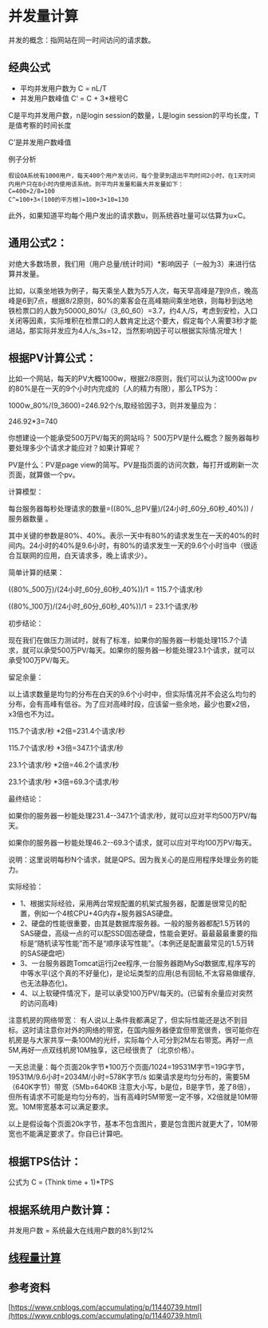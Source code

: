 # 并发量计算

并发的概念：指网站在同一时间访问的请求数。

## 经典公式

* 平均并发用户数为 C = nL/T
* 并发用户数峰值 C‘ = C + 3\*根号C

C是平均并发用户数，n是login session的数量，L是login session的平均长度，T是值考察的时间长度

C’是并发用户数峰值

例子分析

```
假设OA系统有1000用户，每天400个用户发访问，每个登录到退出平均时间2小时，在1天时间内用户只在8小时内使用该系统。则平均并发量和最大并发量如下：
C=400×2/8=100
C^=100+3×(100的平方根)=100+3×10=130
```

此外，如果知道平均每个用户发出的请求数u，则系统吞吐量可以估算为u×C。

## 通用公式2：

对绝大多数场景，我们用（用户总量/统计时间）\*影响因子（一般为3）来进行估算并发量。

比如，以乘坐地铁为例子，每天乘坐人数为5万人次，每天早高峰是7到9点，晚高峰是6到7点，根据8/2原则，80%的乘客会在高峰期间乘坐地铁，则每秒到达地铁检票口的人数为50000_80%/（3_60_60）=3.7，约4人/S，考虑到安检，入口关闭等因素，实际堆积在检票口的人数肯定比这个要大，假定每个人需要3秒才能进站，那实际并发应为4人/s_3s=12，当然影响因子可以根据实际情况增大！

## 根据PV计算公式：

比如一个网站，每天的PV大概1000w，根据2/8原则，我们可以认为这1000w pv的80%是在一天的9个小时内完成的（人的精力有限），那么TPS为：

1000w_80%/(9_3600)=246.92个/s,取经验因子3，则并发量应为：

246.92\*3=740

你想建设一个能承受500万PV/每天的网站吗？ 500万PV是什么概念？服务器每秒要处理多少个请求才能应对？如果计算呢？

PV是什么：PV是page view的简写。PV是指页面的访问次数，每打开或刷新一次页面，就算做一个pv。

计算模型：

每台服务器每秒处理请求的数量=((80%_总PV量)/(24小时_60分_60秒_40%)) / 服务器数量 。

其中关键的参数是80%、40%。表示一天中有80%的请求发生在一天的40%的时间内。24小时的40%是9.6小时，有80%的请求发生一天的9.6个小时当中（很适合互联网的应用，白天请求多，晚上请求少）。

简单计算的结果：

((80%_500万)/(24小时_60分_60秒_40%))/1 = 115.7个请求/秒

((80%_100万)/(24小时_60分_60秒_40%))/1 = 23.1个请求/秒

初步结论：

现在我们在做压力测试时，就有了标准，如果你的服务器一秒能处理115.7个请求，就可以承受500万PV/每天。如果你的服务器一秒能处理23.1个请求，就可以承受100万PV/每天。

留足余量：

以上请求数量是均匀的分布在白天的9.6个小时中，但实际情况并不会这么均匀的分布，会有高峰有低谷。为了应对高峰时段，应该留一些余地，最少也要x2倍，x3倍也不为过。

115.7个请求/秒 \*2倍=231.4个请求/秒

115.7个请求/秒 \*3倍=347.1个请求/秒

23.1个请求/秒 \*2倍=46.2个请求/秒

23.1个请求/秒 \*3倍=69.3个请求/秒

最终结论：

如果你的服务器一秒能处理231.4--347.1个请求/秒，就可以应对平均500万PV/每天。

如果你的服务器一秒能处理46.2--69.3个请求，就可以应对平均100万PV/每天。

说明：这里说明每秒N个请求，就是QPS。因为我关心的是应用程序处理业务的能力。

实际经验：

* 1、根据实际经验，采用两台常规配置的机架式服务器，配置是很常见的配置，例如一个4核CPU+4G内存+服务器SAS硬盘。
* 2、硬盘的性能很重要，由其是数据库服务器。一般的服务器都配1.5万转的SAS硬盘，高级一点的可以配SSD固态硬盘，性能会更好。最最最最重要的指标是“随机读写性能”而不是“顺序读写性能”。（本例还是配置最常见的1.5万转的SAS硬盘吧）
* 3、一台服务器跑Tomcat运行j2ee程序,一台服务器跑MySql数据库,程序写的中等水平(这个真的不好量化)，是论坛类型的应用(总有回帖,不太容易做缓存,也无法静态化)。
* 4、以上软硬件情况下，是可以承受100万PV/每天的。(已留有余量应对突然的访问高峰)

注意机房的网络带宽： 有人说以上条件我都满足了，但实际性能还是达不到目标。这时请注意你对外的网络的带宽，在国内服务器便宜但带宽很贵，很可能你在机房是与大家共享一条100M的光纤，实际每个人可分到2M左右带宽。再好一点5M,再好一点双线机房10M独享，这已经很贵了（北京价格）。

一天总流量：每个页面20k字节\*100万个页面/1024=19531M字节=19G字节，19531M/9.6小时=2034M/小时=578K字节/s 如果请求是均匀分布的，需要5M（640K字节）带宽（5Mb=640KB 注意大小写，b是位，B是字节，差了8倍），但所有请求不可能是均匀分布的，当有高峰时5M带宽一定不够，X2倍就是10M带宽。10M带宽基本可以满足要求。

以上是假设每个页面20k字节，基本不包含图片，要是包含图片就更大了，10M带宽也不能满足要求了。你自已计算吧。

## 根据TPS估计：

公式为 C = (Think time + 1)\*TPS

## 根据系统用户数计算：

并发用户数 = 系统最大在线用户数的8%到12%

## [线程量计算](../java/summary-1/best-thread-num.md)

## 参考资料

[https://www.cnblogs.com/accumulating/p/11440739.html](https://www.cnblogs.com/accumulating/p/11440739.html)
